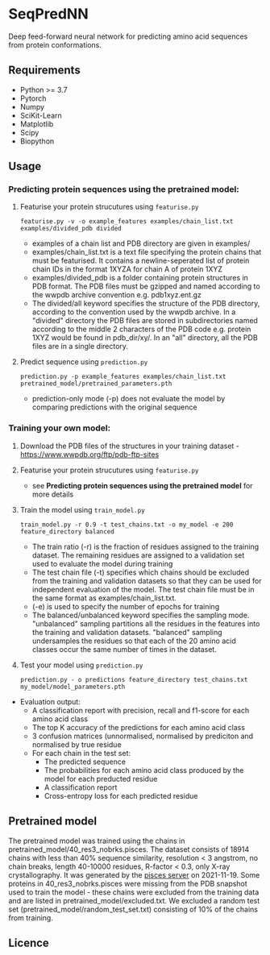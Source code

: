 # SeqPredNN

Deep feed-forward neural network for predicting amino acid sequences from protein conformations.

## Requirements

* Python >= 3.7
* Pytorch
* Numpy
* SciKit-Learn
* Matplotlib
* Scipy
* Biopython

## Usage

### Predicting protein sequences using the pretrained model:

1.  Featurise your protein strucutures using `featurise.py`

        featurise.py -v -o example_features examples/chain_list.txt examples/divided_pdb divided 

    - examples of a chain list and PDB directory are given in examples/
    - examples/chain_list.txt is a text file specifying the protein chains that must be featurised. It contains a newline-seperated list of protein chain IDs in the format 1XYZA for chain A of protein 1XYZ
    - examples/divided_pdb is a folder containing protein structures in PDB format. The PDB files must be gzipped and named according to the wwpdb archive convention e.g. pdb1xyz.ent.gz
    - The divided/all keyword specifies the structure of the PDB directory, according to the convention used by the wwpdb archive. In a "divided" directory the PDB files are stored in subdirectories named according to the middle 2 characters of the PDB code e.g. protein 1XYZ would be found in pdb_dir/xy/. In an "all" directory, all the PDB files are in a single directory.

2. Predict sequence using `prediction.py`

       prediction.py -p example_features examples/chain_list.txt pretrained_model/pretrained_parameters.pth
 
    - prediction-only mode (-p) does not evaluate the model by comparing predictions with the original sequence 
 
### Training your own model:

1. Download the PDB files of the structures in your training dataset - https://www.wwpdb.org/ftp/pdb-ftp-sites
2. Featurise your protein strucutures using `featurise.py`
    - see **Predicting protein sequences using the pretrained model** for more details
3. Train the model using `train_model.py`

       train_model.py -r 0.9 -t test_chains.txt -o my_model -e 200 feature_directory balanced

    - The train ratio (-r) is the fraction of residues assigned to the training dataset. The remaining residues are assigned to a validation set used to evaluate the model during training
    - The test chain file (-t) specifies which chains should be excluded from the training and validation datasets so that they can be used for independent evaluation of the model. The test chain file must be in the same format as examples/chain_list.txt.
    - (-e) is used to specify the number of epochs for training
    - The balanced/unbalanced keyword specifies the sampling mode. "unbalanced" sampling partitions all the residues in the features into the training and validation datasets. "balanced" sampling undersamples the residues so that each of the 20 amino acid classes occur the same number of times in the dataset.
4. Test your model using `prediction.py`
                
       prediction.py - o predictions feature_directory test_chains.txt my_model/model_parameters.pth
          
  * Evaluation output:
    * A classification report with precision, recall and f1-score for each amino acid class
    * The top K accuracy of the predictions for each amino acid class
    * 3 confusion matrices (unnormalised, normalised by prediciton and normalised by true residue
    * For each chain in the test set:
      * The predicted sequence
      * The probabilities for each amino acid class produced by the model for each preducted residue
      * A classification report
      * Cross-entropy loss for each predicted residue

## Pretrained model 

The pretrained model was trained using the chains in pretrained_model/40_res3_nobrks.pisces. The dataset consists of 18914 chains with less than 40% sequence similarity, resolution < 3 angstrom, no chain breaks, length 40-10000 residues, R-factor < 0.3, only X-ray crystallography. It was generated by the [pisces server](https://dunbrack.fccc.edu/pisces/) on 2021-11-19. Some proteins in 40_res3_nobrks.pisces were missing from the PDB snapshot used to train the model - these chains were excluded from the training data and are listed in pretrained_model/excluded.txt. We excluded a random test set (pretrained_model/random_test_set.txt) consisting of 10% of the chains from training. 

## Licence
